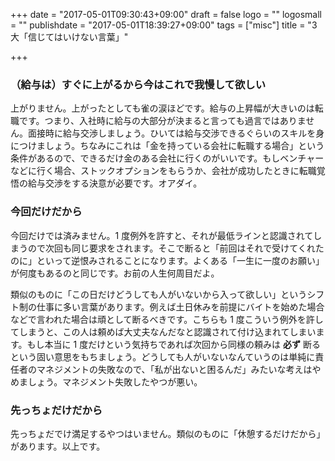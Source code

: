 +++
date = "2017-05-01T09:30:43+09:00"
draft = false
logo = ""
logosmall = ""
publishdate = "2017-05-01T18:39:27+09:00"
tags = ["misc"]
title = "3 大「信じてはいけない言葉」"

+++

### （給与は）すぐに上がるから今はこれで我慢して欲しい

上がりません。上がったとしても雀の涙ほどです。給与の上昇幅が大きいのは転職です。つまり、入社時に給与の大部分が決まると言っても過言ではありません。面接時に給与交渉しましょう。ひいては給与交渉できるぐらいのスキルを身につけましょう。ちなみにこれは「金を持っている会社に転職する場合」という条件があるので、できるだけ金のある会社に行くのがいいです。もしベンチャーなどに行く場合、ストックオプションをもらうか、会社が成功したときに転職覚悟の給与交渉をする決意が必要です。オアダイ。

### 今回だけだから

今回だけでは済みません。1 度例外を許すと、それが最低ラインと認識されてしまうので次回も同じ要求をされます。そこで断ると「前回はそれで受けてくれたのに」といって逆恨みされることになります。よくある「一生に一度のお願い」が何度もあるのと同じです。お前の人生何周目だよ。

類似のものに「この日だけどうしても人がいないから入って欲しい」というシフト制の仕事に多い言葉があります。例えば土日休みを前提にバイトを始めた場合などで言われた場合は頑として断るべきです。こちらも 1 度こういう例外を許してしまうと、この人は頼めば大丈夫なんだなと認識されて付け込まれてしまいます。もし本当に 1 度だけという気持ちであれば次回から同様の頼みは **必ず** 断るという固い意思をもちましょう。どうしても人がいないなんていうのは単純に責任者のマネジメントの失敗なので、「私が出ないと困るんだ」みたいな考えはやめましょう。マネジメント失敗したやつが悪い。

### 先っちょだけだから

先っちょだでけ満足するやつはいません。類似のものに「休憩するだけだから」があります。以上です。
